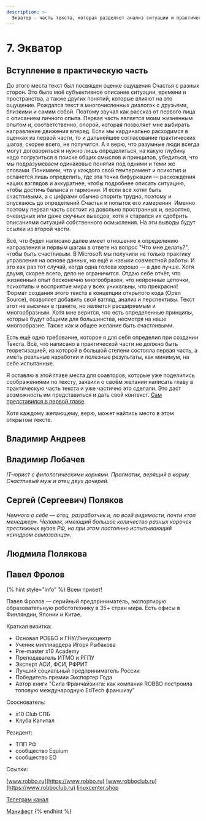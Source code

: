 ```yaml
---
description: >-
  Экватор — часть текста, которая разделяет анализ ситуации и практические действия. В этой главе уместно разместить краткие вступительные описания от соавторов.  
---
```


# 7. Экватор

## Вступление в практическую часть

До этого места текст был посвящен оценке ощущения Счастья с разных сторон. Это было моё субъективное описание ситуации, времени и пространства, а также других понятий, которые влияют на это ощущение. Рождался текст в многочисленных диалогах с друзьями, близкими и самим собой. Поэтому звучал как рассказ от первого лица с описанием личного опыта. Первая часть является моим жизненным опытом и, соответственно, опорой, которая позволяет мне выбирать направление движения вперед. Если мы кардинально расходимся в оценках из первой части, то и дальнейшее согласование практических шагов, скорее всего, не получится. А я верю, что разумные люди всегда могут договориться и нужно лишь определиться, на какую глубину надо погрузиться в поиске общих смыслов и принципов, убедиться, что мы подразумеваем одинаковые понятия под одними и теми же словами. Понимаем, что у каждого свой темперамент и психотип и останется лишь определить, где эта точка бифуркации — расхождения наших взглядов и аккуратнее, чтобы подробнее описать ситуацию, чтобы достичь баланса и гармонии. И если все хотят быть счастливыми, а с цифрами обычно спорить трудно, поэтому и опускаюсь до определений Счастья и попыток его измерения. Именно поэтому первая часть состоит из довольно пространных и, вероятно, очевидных или даже скучных выводов, хотя я старался их сдобрить описаниями ситуаций собственного осмысления. На эти выводы будут ссылки из второй части.

Всё, что будет написано далее имеет отношение к определению направления и первым шагам в ответе на вопрос "Что мне делать?", чтобы быть счастливым. В Microsoft мы получили не только практику управления на основе данных, но ещё и навыки совместной работы. И это как раз тот случай, когда одна голова хорошо — а две лучше. Хотя двумя, скорее всего, дело не ограничится. Отдаю себе отчёт, что жизненный опыт бесконечно многообразен, что нейронные цепочки, психотипы и восприятие мира у всех уникальны, что прекрасно! Формат создания этого текста в концепции открытого кода (Open Source), позволяет добавить свой взгляд, анализ и перспективы. Текст этот не высечен в граните, но является расширяемым и многообразным. Хотя мне верится, что есть определенные принципы, которые будут общими для большинства, несмотря на наше многообразие. Также как и общее желание быть счастливыми.

Есть ещё одно требование, которое я для себя определил при создании Текста. Всё, что написано в практической части не должно быть теоретизацией, из которой в большой степени состояла первая часть, а иметь реальные наработки и полезные результаты, как минимум, на себе испытанные.

Я оставлю в этой главе места для соавторов, которые уже поделились соображениями по тексту, заявили о своём желании написать главу в практическую часть текста и уже частично это сделали. Это даст возможность им представиться и дать свой контекст. [Сам представился в первой главе](../README.md#introduction).

Хотя каждому желающему, верю, может найтись место в этом открытом тексте.

## Владимир Андреев <a href="#andreevvs" id="andreevvs"></a>

## Владимир Лобачев <a href="#lobachev" id="lobachev"></a>

_IT-юрист с филологическими корнями. Прагматик, верящий в карму. Счастливый муж и отец двух дочерей._

## Сергей (Сергеевич) Поляков <a href="#zpss" id="zpss"></a>

_Немного о себе — отец, разработчик и, по всей видимости, почти «топ менеджер». Человек, имеющий большое количество разных корочек престижных вузов РФ, но при этом постоянно испытывающий «синдром самозванца»._

## Людмила Полякова <a href="#liu_la" id="liu_la"></a>

## Павел Фролов <a href="#pavelfrolov" id="pavelfrolov"></a>

{% hint style="info" %}
Всем привет!

Павел Фролов — серийный предприниматель, экспортирую образовательную робототехнику в 35+ стран мира. Есть офисы в Финляндии, Японии и Китае. 

Краткая визитка:
- Основал РОББО и ГНУ/Линуксцентр
- Ученик миллиардера Игоря Рыбакова
- Pre-master x10 Academy
- Преподаватель ИТМО и РГПУ
- Эксперт АСИ, ФСИ, РФРИТ
- Лучший социальный предприниматель России
- Победитель премии Экспортер Года 
- Автор книги "Сила Франчайзинга: как компания ROBBO построила топовую международную EdTech франшизу"

Сооснователь:
- x10 Club СПБ 
- Клуба Капитал

Резидент:
- ТПП РФ
- сообщество Equium 
- сообщество EO

Ссылки:

[www.robbo.ru](https://www.robbo.ru)
[www.robboclub.ru](https://www.robboclub.ru)
[linuxcenter.shop](https://linuxcenter.shop)

[Телеграм канал](https://t.me/PavelFrolovX10)

[Манифест](https://www.robbo.ru/manifesto)
{% endhint %}